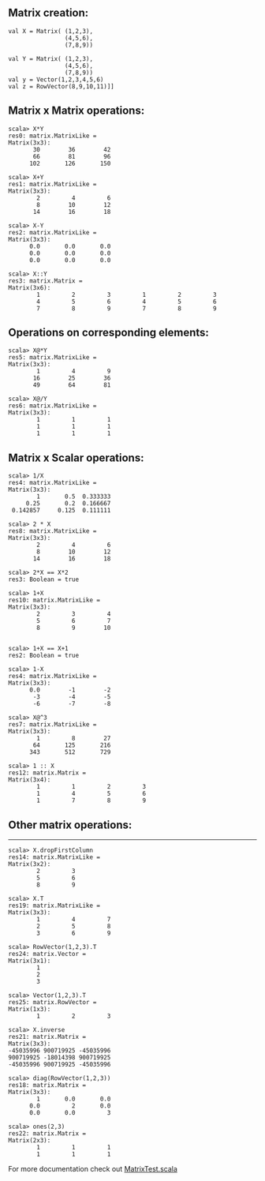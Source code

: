 ## Matrix creation:

    val X = Matrix( (1,2,3),
                    (4,5,6),
                    (7,8,9))

    val Y = Matrix( (1,2,3),
                    (4,5,6),
                    (7,8,9))
    val y = Vector(1,2,3,4,5,6)
    val z = RowVector(8,9,10,11)]]

## Matrix x Matrix operations:

    scala> X*Y
    res0: matrix.MatrixLike =
    Matrix(3x3):
           30        36        42
           66        81        96
          102       126       150

    scala> X+Y
    res1: matrix.MatrixLike =
    Matrix(3x3):
            2         4         6
            8        10        12
           14        16        18

    scala> X-Y
    res2: matrix.MatrixLike =
    Matrix(3x3):
          0.0       0.0       0.0
          0.0       0.0       0.0
          0.0       0.0       0.0

    scala> X::Y
    res3: matrix.Matrix =
    Matrix(3x6):
            1         2         3         1         2         3
            4         5         6         4         5         6
            7         8         9         7         8         9

## Operations on corresponding elements:

    scala> X@*Y
    res5: matrix.MatrixLike =
    Matrix(3x3):
            1         4         9
           16        25        36
           49        64        81

    scala> X@/Y
    res6: matrix.MatrixLike =
    Matrix(3x3):
            1         1         1
            1         1         1
            1         1         1

## Matrix x Scalar operations:

    scala> 1/X
    res4: matrix.MatrixLike =
    Matrix(3x3):
            1       0.5  0.333333
         0.25       0.2  0.166667
     0.142857     0.125  0.111111

    scala> 2 * X
    res8: matrix.MatrixLike =
    Matrix(3x3):
            2         4         6
            8        10        12
           14        16        18

    scala> 2*X == X*2
    res3: Boolean = true

    scala> 1+X
    res10: matrix.MatrixLike =
    Matrix(3x3):
            2         3         4
            5         6         7
            8         9        10


    scala> 1+X == X+1
    res2: Boolean = true

    scala> 1-X
    res4: matrix.MatrixLike =
    Matrix(3x3):
          0.0        -1        -2
           -3        -4        -5
           -6        -7        -8

    scala> X@^3
    res7: matrix.MatrixLike =
    Matrix(3x3):
            1         8        27
           64       125       216
          343       512       729

    scala> 1 :: X
    res12: matrix.Matrix =
    Matrix(3x4):
            1         1         2         3
            1         4         5         6
            1         7         8         9

## Other matrix operations:
------------------------

    scala> X.dropFirstColumn
    res14: matrix.MatrixLike =
    Matrix(3x2):
            2         3
            5         6
            8         9

    scala> X.T
    res19: matrix.MatrixLike =
    Matrix(3x3):
            1         4         7
            2         5         8
            3         6         9

    scala> RowVector(1,2,3).T
    res24: matrix.Vector =
    Matrix(3x1):
            1
            2
            3

    scala> Vector(1,2,3).T
    res25: matrix.RowVector =
    Matrix(1x3):
            1         2         3

    scala> X.inverse
    res21: matrix.Matrix =
    Matrix(3x3):
    -45035996 900719925 -45035996
    900719925 -18014398 900719925
    -45035996 900719925 -45035996

    scala> diag(RowVector(1,2,3))
    res18: matrix.Matrix =
    Matrix(3x3):
            1       0.0       0.0
          0.0         2       0.0
          0.0       0.0         3

    scala> ones(2,3)
    res22: matrix.Matrix =
    Matrix(2x3):
            1         1         1
            1         1         1



For more documentation check out [MatrixTest.scala](https://github.com/piotrga/matrix/blob/master/src/test/scala/matrix/MatrixTest.scala)
